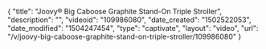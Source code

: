 {
    "title": "Joovy&reg; Big Caboose Graphite Stand-On Triple Stroller",
    "description": "",
    "videoid": "109986080",
    "date_created": "1502522053",
    "date_modified": "1504247454",
    "type": "captivate",
    "layout": "video",
    "url": "\/v\/joovy-big-caboose-graphite-stand-on-triple-stroller\/109986080"
}
